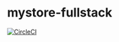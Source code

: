 # mystore-fullstack

[![CircleCI](https://circleci.com/gh/markdeleon01/mystore-fullstack/tree/main.svg?style=svg)](https://circleci.com/gh/markdeleon01/mystore-fullstack/tree/main)
